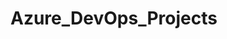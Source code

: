 # Azure_DevOps_Projects



<!-- [![Vault Demo](https://img.shields.io/badge/Vault%20Demo-passing-brightgreen)](https://example.com/vault-demo-results)

[![Exploring Variables and Secrets](https://img.shields.io/badge/Exploring%20Variables%20and%20Secrets-failing-red)](https://example.com/exploring-variables-results) -->
<!-- 
**Vault Demo:** <span style="color: green;">passing</span>
**Exploring Variables and Secrets:** <span style="color: red;">failing</span>

[Vault Demo](https://example.com/vault-demo-results): <span style="color: green;">passing</span>
[Exploring Variables and Secrets](https://example.com/exploring-variables-results): <span style="color: red;">failing</span> -->